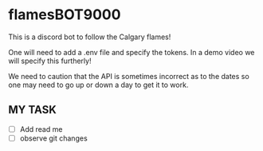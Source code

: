 # flamesBOT9000
This is a discord bot to follow the Calgary flames! 

One will need to add a .env file and specify the tokens. In a demo video we will specify this furtherly!

We need to caution that the API is sometimes incorrect as to the dates so one may need to go up or down a day to get it to work.

## MY TASK
- [ ] Add read  me
- [ ] observe git changes